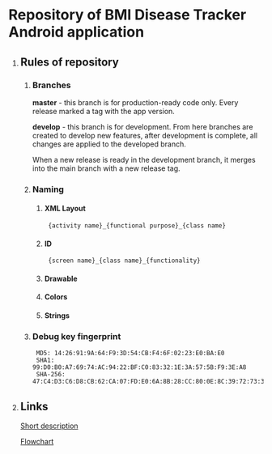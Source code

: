 # Repository of BMI Disease Tracker Android application

1. ## Rules of repository
    1. ### Branches
        **master** - this branch is for production-ready code only. Every release marked a tag with the app version.

        **develop** - this branch is for development. From here branches are created to develop new features, after development is complete, all changes are applied to the developed branch.

        When a new release is ready in the development branch, it merges into the main branch with a new release tag.
    1. ### Naming
        1. #### XML Layout
                {activity name}_{functional purpose}_{class name}
        1. #### ID
                {screen name}_{class name}_{functionality}
        1. #### Drawable
        1. #### Colors
        1. #### Strings
    1. ### Debug key fingerprint
            MD5: 14:26:91:9A:64:F9:3D:54:CB:F4:6F:02:23:E0:BA:E0
            SHA1: 99:D0:B0:A7:69:74:AC:94:22:BF:C0:83:32:1E:3A:57:5B:F9:3E:A8
            SHA-256: 47:C4:D3:C6:D8:CB:62:CA:07:FD:E0:6A:8B:28:CC:80:0E:8C:39:72:73:34:31:CA:FA:C8:F8:D2:3B:29:56:FF
1. ## Links
     [Short description](https://docs.google.com/document/d/1Uqm0nc3S77iXIRFZK_i71dl1GLqiELLVZaLe_MzHQUw/edit?usp=sharing)

     [Flowchart](https://drive.google.com/file/d/1xGcyYWCNc4vt2c6PDiLYfKs6bg0qnhd1/view?usp=sharing)

